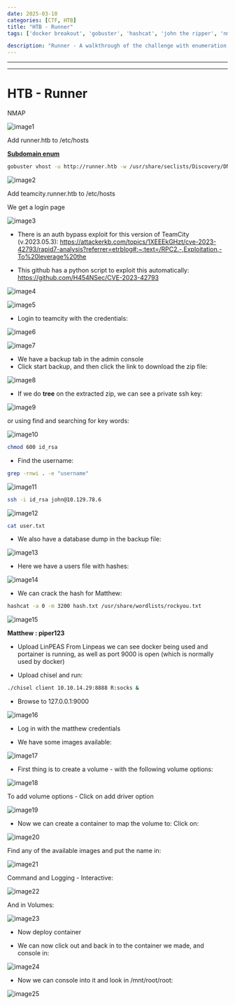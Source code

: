 ```yaml
---
date: 2025-03-10
categories: [CTF, HTB]
title: "HTB - Runner"
tags: ['docker breakout', 'gobuster', 'hashcat', 'john the ripper', 'nmap', 'privilege escalation', 'python', 'rce']

description: "Runner - A walkthrough of the challenge with enumeration, exploitation and privilege escalation steps."
---
```


---
---

# HTB - Runner

NMAP

![image1](../resources/db64cfd7060742f5a7f99337ca6c28ad.png)
 
Add runner.htb to /etc/hosts

**<u>Subdomain enum</u>**
```bash
gobuster vhost -u http://runner.htb -w /usr/share/seclists/Discovery/DNS/n0kovo_subdomains.txt -t 64 --append-domain
```

![image2](../resources/dc4bd259b7c04114904e4be0c5d6afb1.png)

Add teamcity.runner.htb to /etc/hosts

We get a login page

![image3](../resources/022a3d85a6464e478ad23deb5adfebc4.png)

- There is an auth bypass exploit for this version of TeamCity (v.2023.05.3):
<https://attackerkb.com/topics/1XEEEkGHzt/cve-2023-42793/rapid7-analysis?referrer=etrblog#:~:text=/RPC2.-,Exploitation,-To%20leverage%20the>

- This github has a python script to exploit this automatically:
<https://github.com/H454NSec/CVE-2023-42793>


![image4](../resources/03344a5b772d416986bbde0855748ac8.png)


![image5](../resources/4bc1532288334ce5ae8225bf23f7fc96.png)

- Login to teamcity with the credentials:

![image6](../resources/d6c59b1915c84aee9d010000ab368c83.png)


![image7](../resources/7392b03380104b0a80347948b34443f3.png)

- We have a backup tab in the admin console
- Click start backup, and then click the link to download the zip file:

![image8](../resources/abb142acf59440f68016472023e2e0cf.png)

- If we do **tree** on the extracted zip, we can see a private ssh key:

![image9](../resources/231d1ff6067d4b4885b900d4c68cedac.png)

or using find and searching for key words:


![image10](../resources/afddb230305d4ad5937ec3b508cbdc06.png)

```bash
chmod 600 id_rsa

```
- Find the username:
```bash
grep -rnwi . -e "username"

```

![image11](../resources/158fd574c1d04634b3524cf3ef4d969a.png)

```bash
ssh -i id_rsa john@10.129.78.6

```

![image12](../resources/bbc52bd33365498cb8344df78003c160.png)

```bash
cat user.txt

```
- We also have a database dump in the backup file:

![image13](../resources/da9d717a54594475a708d47350651517.png)

- Here we have a users file with hashes:

![image14](../resources/4e1ed7c775904590995a00f1e5da1404.png)

- We can crack the hash for Matthew:

```bash
hashcat -a 0 -m 3200 hash.txt /usr/share/wordlists/rockyou.txt

```

![image15](../resources/2abafd846adc47ea8cf0f53c2fc7da5c.png)

**Matthew : piper123**

- Upload LinPEAS
From Linpeas we can see docker being used and portainer is running, as well as port 9000 is open (which is normally used by docker)

- Upload chisel and run:
```bash
./chisel client 10.10.14.29:8888 R:socks &

```
- Browse to 127.0.0.1:9000

![image16](../resources/41823f19e05e49c48217de69ac53e0f1.png)

- Log in with the matthew credentials

- We have some images available:

![image17](../resources/09ac30cf8b044d0f89cff0b61956208c.png)

- First thing is to create a volume - with the following volume options:

![image18](../resources/3c443b176d6642f2987ef56e488b4dd0.png)

To add volume options - Click on add driver option


![image19](../resources/56cc3a8594884af8bf91be83579d97fa.png)

- Now we can create a container to map the volume to:
Click on:


![image20](../resources/51037eadada94d109e01f77dbcb2d2e2.png)

Find any of the available images and put the name in:


![image21](../resources/5724674567ca4f9aabc37adf95fad26b.png)

Command and Logging - Interactive:


![image22](../resources/51b34e39ce0d46feb7984a54f3a960b5.png)

And in Volumes:


![image23](../resources/a2fb79f1bc6349f29dad0295096f0d53.png)

- Now deploy container

- We can now click out and back in to the container we made, and console in:

![image24](../resources/2755b95783ba4426806df6ba4ae5ce45.png)

- Now we can console into it and look in /mnt/root/root:

![image25](../resources/7182ec97d0cd490c95254ce030bca17c.png)